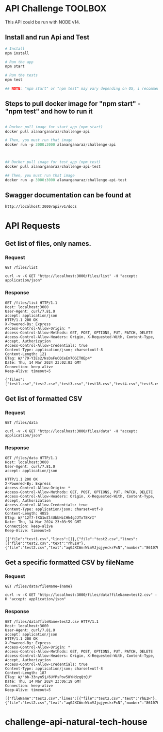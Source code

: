 # API Challenge TOOLBOX

This API could be run with NODE v14.


## Install and run Api and Test

```python
# Install
npm install

# Run the app
npm start

# Run the tests
npm test

## NOTE: "npm start" or "npm test" may vary depending on OS, i recommend use DOCKER to run app or test

```

## Steps to pull docker image for "npm start" - "npm test" and how to run it
```python

# Docker pull image for start app (npm start)
docker pull alanarganaraz/challenge-api

# Then, you must run that image
docker run -p 3000:3000 alanarganaraz/challenge-api



## Docker pull image for test app (npm test)
docker pull alanarganaraz/challenge-api-test

## Then, you must run that image
docker run -p 3000:3000 alanarganaraz/challenge-api-test

```

## Swagger documentation can be found at

    http://localhost:3000/api/v1/docs

# API Requests

## Get list of files, only names.

### Request

`GET /files/list`

    curl -v -X GET "http://localhost:3000/files/list" -H "accept: application/json"

### Response

    GET /files/list HTTP/1.1
    Host: localhost:3000
    User-Agent: curl/7.81.0
    accept: application/json
    HTTP/1.1 200 OK
    X-Powered-By: Express
    Access-Control-Allow-Origin: *
    Access-Control-Allow-Methods: GET, POST, OPTIONS, PUT, PATCH, DELETE
    Access-Control-Allow-Headers: Origin, X-Requested-With, Content-Type, Accept, Authorization
    Access-Control-Allow-Credentials: true
    Content-Type: application/json; charset=utf-8
    Content-Length: 121
    ETag: W/"79-YIEs2/NsDaFuCQCeEm7OGIT0Ep4"
    Date: Thu, 14 Mar 2024 23:02:03 GMT
    Connection: keep-alive
    Keep-Alive: timeout=5
    
    {"files":["test1.csv","test2.csv","test3.csv","test18.csv","test4.csv","test5.csv","test6.csv","test9.csv","test15.csv"]}

## Get list of formatted CSV
### Request

`GET /files/data`

    curl -v -X GET "http://localhost:3000/files/data" -H "accept: application/json"

### Response

    GET /files/data HTTP/1.1
    Host: localhost:3000
    User-Agent: curl/7.81.0
    accept: application/json
    
    HTTP/1.1 200 OK
    X-Powered-By: Express
    Access-Control-Allow-Origin: *
    Access-Control-Allow-Methods: GET, POST, OPTIONS, PUT, PATCH, DELETE
    Access-Control-Allow-Headers: Origin, X-Requested-With, Content-Type, Accept, Authorization
    Access-Control-Allow-Credentials: true
    Content-Type: application/json; charset=utf-8
    Content-Length: 4855
    ETag: W/"12f7-fXG1wZl4UbbHiCHh4gJJTxT8KrI"
    Date: Thu, 14 Mar 2024 23:03:59 GMT
    Connection: keep-alive
    Keep-Alive: timeout=5
    
    [{"file":"test1.csv","lines":[]},{"file":"test2.csv","lines":[{"file":"test2.csv","text":"rhEIH"},{"file":"test2.csv","text":"aqGJXCWnrWimVJjqjyeckrPxN","number":"861070","hex":"f1174a1c37d6c0e6a96fdfef8767afbd"}]}.......]

## Get a specific formatted CSV by fileName

### Request

`GET /files/data?fileName={name}`

    curl -v -X GET "http://localhost:3000/files/data?fileName=test2.csv" -H "accept: application/json"

### Response

    GET /files/data?fileName=test2.csv HTTP/1.1
    Host: localhost:3000
    User-Agent: curl/7.81.0
    accept: application/json
    HTTP/1.1 200 OK
    X-Powered-By: Express
    Access-Control-Allow-Origin: *
    Access-Control-Allow-Methods: GET, POST, OPTIONS, PUT, PATCH, DELETE
    Access-Control-Allow-Headers: Origin, X-Requested-With, Content-Type, Accept, Authorization
    Access-Control-Allow-Credentials: true
    Content-Type: application/json; charset=utf-8
    Content-Length: 187
    ETag: W/"bb-33nyn5j/6UYPsPov5HYHdzqQtQU"
    Date: Thu, 14 Mar 2024 23:06:19 GMT
    Connection: keep-alive
    Keep-Alive: timeout=5
    
    [{"fileName":"test2.csv","lines":[{"file":"test2.csv","text":"rhEIH"},{"file":"test2.csv","text":"aqGJXCWnrWimVJjqjyeckrPxN","number":"861070","hex":"f1174a1c37d6c0e6a96fdfef8767afbd"}]}]
# challenge-api-natural-tech-house
